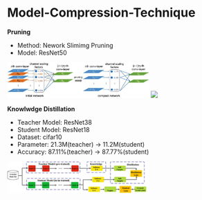 # Model-Compression-Technique
**Pruning**
- Method: Nework Slimimg Pruning 
- Model: ResNet50
 <img src="pruning/ref/network_slimimg.jpg" width="65%">
 <img src="pruning/ref/network_slimimg.gif" width="35%">

**Knowlwdge Distillation**
- Teacher Model: ResNet38
- Student Model: ResNet18
- Dataset: cifar10
- Parameter: 21.3M(teacher) → 11.2M(student)
- Accuracy: 87.11%(teacher) → 87.77%(student)
<img src="knowledge_distillation/kd.png" width="65%">
